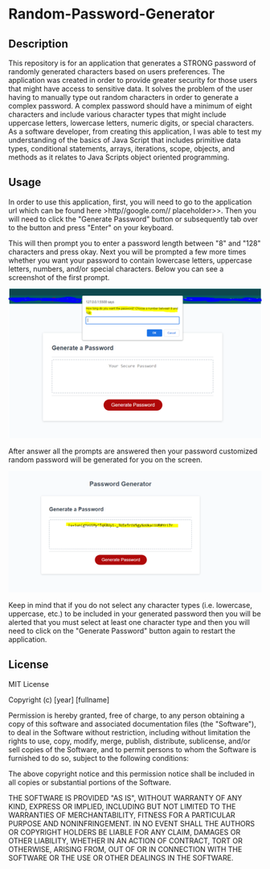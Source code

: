 # Random-Password-Generator

## Description

This repository is for an application that generates a STRONG password of randomly generated characters based on users preferences. The application was created in order to provide greater security for those users that might have access to sensitive data. It solves the problem of the user having to manually type out random characters in order to generate a complex password. A complex password should have a minimum of eight characters and include various character types that might include uppercase letters, lowercase letters, numeric digits, or special characters. As a software developer, from creating this application, I was able to test my understanding of the basics of Java Script that includes primitive data types, conditional statements, arrays, iterations, scope, objects, and methods as it relates to Java Scripts object oriented programming.  

## Usage 

In order to use this application, first, you will need to go to the application url which can be found here >http//google.com// placeholder>>. Then you will need to click the "Generate Password" button or subsequently tab over to the button and press "Enter" on your keyboard. 

This will then prompt you to enter a password length between "8" and "128" characters and press okay. Next you will be prompted a few more times whether you want your password to contain lowercase letters, uppercase letters, numbers, and/or special characters. Below you can see a screenshot of the first prompt.

<img src = "./assets/GeneratePass-Prompt.PNG" alt = "screenshot of application showing the first prompt after hitting generate password button">

After answer all the prompts are answered then your password customized random password will be generated for you on the screen. 

<img src = "./assets/GeneratedPass.PNG" alt = "screenshot of application with a generated password">

Keep in mind that  if you do not select any character types (i.e. lowercase, uppercase, etc.) to be included in your generated password then you will be alerted that you must select at least one character type and then you will need to click on the "Generate Password" button again to restart the application. 

## License

MIT License

Copyright (c) [year] [fullname]

Permission is hereby granted, free of charge, to any person obtaining a copy of this software and associated documentation files (the "Software"), to deal in the Software without restriction, including without limitation the rights to use, copy, modify, merge, publish, distribute, sublicense, and/or sell copies of the Software, and to permit persons to whom the Software is furnished to do so, subject to the following conditions:

The above copyright notice and this permission notice shall be included in all copies or substantial portions of the Software.

THE SOFTWARE IS PROVIDED "AS IS", WITHOUT WARRANTY OF ANY KIND, EXPRESS OR IMPLIED, INCLUDING BUT NOT LIMITED TO THE WARRANTIES OF MERCHANTABILITY, FITNESS FOR A PARTICULAR PURPOSE AND NONINFRINGEMENT. IN NO EVENT SHALL THE AUTHORS OR COPYRIGHT HOLDERS BE LIABLE FOR ANY CLAIM, DAMAGES OR OTHER LIABILITY, WHETHER IN AN ACTION OF CONTRACT, TORT OR OTHERWISE, ARISING FROM, OUT OF OR IN CONNECTION WITH THE SOFTWARE OR THE USE OR OTHER DEALINGS IN THE SOFTWARE.
